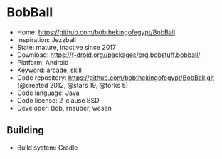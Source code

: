 # BobBall

- Home: https://github.com/bobthekingofegypt/BobBall
- Inspiration: Jezzball
- State: mature, inactive since 2017
- Download: https://f-droid.org//packages/org.bobstuff.bobball/
- Platform: Android
- Keyword: arcade, skill
- Code repository: https://github.com/bobthekingofegypt/BobBall.git (@created 2012, @stars 19, @forks 5)
- Code language: Java
- Code license: 2-clause BSD
- Developer: Bob, rnauber, wesen

## Building

- Build system: Gradle
